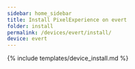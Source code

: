 ```yaml
---
sidebar: home_sidebar
title: Install PixelExperience on evert
folder: install
permalink: /devices/evert/install/
device: evert
---
```

{% include templates/device_install.md %}
